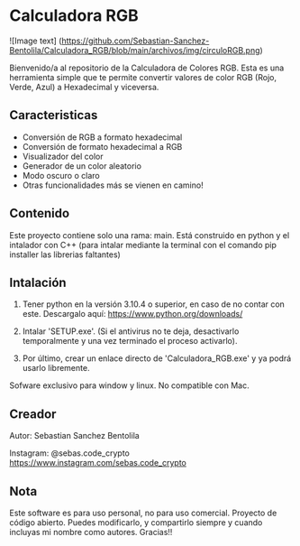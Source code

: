 # Calculadora RGB

![Image text] (https://github.com/Sebastian-Sanchez-Bentolila/Calculadora_RGB/blob/main/archivos/img/circuloRGB.png)

Bienvenido/a al repositorio de la Calculadora de Colores RGB. Esta es una herramienta simple que te permite convertir valores de color RGB (Rojo, Verde, Azul) a Hexadecimal y viceversa.

## Caracteristicas

- Conversión de RGB a formato hexadecimal
- Conversión de formato hexadecimal a RGB
- Visualizador del color
- Generador de un color aleatorio
- Modo oscuro o claro
- Otras funcionalidades más se vienen en camino!

## Contenido  

Este proyecto contiene solo una rama: main. Está construido en python y el intalador con C++ (para intalar mediante la terminal con el comando pip installer las librerias faltantes)

## Intalación 

1. Tener python en la versión 3.10.4 o superior, en caso de 
no contar con este. Descargalo aquí: https://www.python.org/downloads/

2. Intalar 'SETUP.exe'. (Si el antivirus no te deja, desactivarlo temporalmente y una vez terminado el proceso activarlo). 

3. Por último, crear un enlace directo de 'Calculadora_RGB.exe' y ya podrá usarlo libremente.

Sofware exclusivo para window y linux. No compatible con Mac.

## Creador

Autor: Sebastian Sanchez Bentolila

Instagram:  @sebas.code_crypto
https://www.instagram.com/sebas.code_crypto

## Nota

Este software es para uso personal, no para uso comercial. Proyecto de código abierto. Puedes modificarlo, y compartirlo siempre y cuando incluyas mi nombre como autores. Gracias!! 
